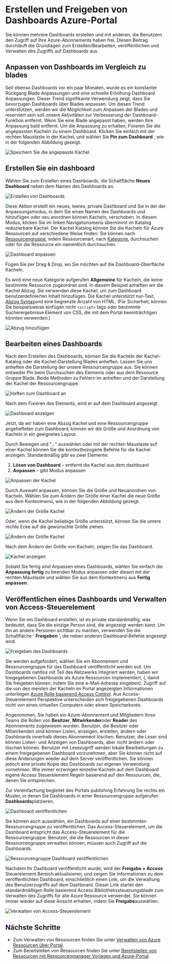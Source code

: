 <properties
   pageTitle="Azure Portals Dashboards | Microsoft Azure"
   description="In diesem Artikel wird erläutert, wie Sie Dashboards Azure-Portal erstellen und bearbeiten."
   services="azure-portal"
   documentationCenter=""
   authors="sewatson"
   manager="timlt"
   editor="tysonn"/>

<tags
   ms.service="multiple"
   ms.devlang="NA"
   ms.topic="article"
   ms.tgt_pltfrm="NA"
   ms.workload="na"
   ms.date="09/06/2016"
   ms.author="sewatson"/>

# <a name="creating-and-sharing-dashboards-in-the-azure-portal"></a>Erstellen und Freigeben von Dashboards Azure-Portal

Sie können mehrere Dashboards erstellen und mit anderen, die Benutzern den Zugriff auf Ihre Azure-Abonnements haben frei.  Diesen Beitrag durchläuft die Grundlagen zum Erstellen/Bearbeiten, veröffentlichen und Verwalten des Zugriffs auf Dashboards aus.

## <a name="customizing-dashboards-versus-blades"></a>Anpassen von Dashboards im Vergleich zu blades

Seit ebenso Dashboards vor ein paar Monaten, wurde es ein konstanter Rückgang Blade Anpassungen und eine schnelle Erhöhung Dashboard Anpassungen. Dieser Trend signifikante Verwendung zeigt, dass Sie bevorzugen Dashboards über Blades anpassen. Um diesen Trend unterstützen, werden wir die Möglichkeit zum Anpassen der Blades und reserviert sein soll unsere Aktivitäten zur Verbesserung der Dashboard-Funktion entfernt. Wenn Sie eine Blade angepasst haben, werden Ihre Anpassung bald entfernt. Um die Anpassung zu erhalten, Fixieren Sie die angepassten Kacheln zu einem Dashboard. Klicken Sie einfach mit der rechten Maustaste in der Kachel, und wählen Sie **Pin zum Dashboard** , wie in der folgenden Abbildung gezeigt.

![Speichern Sie die angepasste Kachel](./media/azure-portal-dashboards/save-customization.png)

## <a name="create-a-dashboard"></a>Erstellen Sie ein dashboard

Wählen Sie zum Erstellen eines Dashboards, die Schaltfläche **Neues Dashboard** neben dem Namen des Dashboards an.  

![Erstellen von Dashboards](./media/azure-portal-dashboards/new-dashboard.png)

Diese Aktion erstellt ein neues, leeres, private Dashboard und Sie in der der Anpassungsmodus, in dem Sie einen Namen des Dashboards und hinzufügen oder neu anordnen können Kacheln, verschoben.  In diesem Modus, klicken Sie im linken Navigationsmenü übernimmt im Katalog reduzierbare Kachel.  Der Kachel Katalog können Sie die Kacheln für Azure Ressourcen auf verschiedene Weise finden: Sie können nach [Ressourcengruppe](../azure-resource-manager/resource-group-overview.md#resource-groups), indem Ressourcenart, nach [Kategorie](../resource-group-using-tags.md), durchsuchen oder für die Ressource ein namentlich durchsuchen.  

![Dashboard anpassen](./media/azure-portal-dashboards/customize-dashboard.png)

Fügen Sie per Drag & Drop, wo Sie möchten auf die Dashboard-Oberfläche Kacheln.

Es wird eine neue Kategorie aufgerufen **Allgemeine** für Kacheln, die keine bestimmte Ressource zugeordnet sind.  In diesem Beispiel anheften wir die Kachel Abzug.  Sie verwenden diese Kachel, um zum Dashboard benutzerdefinierten Inhalt hinzufügen.  Die Kachel unterstützt nur-Text, [Abzug Syntax](https://daringfireball.net/projects/markdown/syntax)und eine begrenzte Anzahl von HTML.  (Für Sicherheit, können Sie beispielsweise einfügen nicht `<script>` tags oder bestimmte Sucherergebnisse Element von CSS, die mit dem Portal beeinträchtigen könnten verwenden.) 

![Abzug hinzufügen](./media/azure-portal-dashboards/add-markdown.png)

## <a name="edit-a-dashboard"></a>Bearbeiten eines Dashboards

Nach dem Erstellen des Dashboards, können Sie die Kacheln der Kachel-Katalog oder die Kachel-Darstellung Blades anheften. Lassen Sie uns anheften die Darstellung der unsere Ressourcengruppe aus. Sie können entweder Pin beim Durchsuchen des Elements oder aus dem Ressource Gruppe Blade. Beide Methoden zu Fehlern im anheften und der Darstellung der Kachel der Ressourcengruppe.

![Heften zum Dashboard an](./media/azure-portal-dashboards/pin-to-dashboard.png)

Nach dem Fixieren des Elements, wird er auf dem Dashboard angezeigt.

![Dashboard anzeigen](./media/azure-portal-dashboards/view-dashboard.png)

Jetzt, da wir haben eine Abzug Kachel und eine Ressourcengruppe angehefteten zum Dashboard, können wir die Größe und Anordnung von Kacheln in ein geeignetes Layout.

Durch Bewegen und "..." auswählen oder mit der rechten Maustaste auf einer Kachel können Sie die kontextbezogene Befehle für die Kachel anzeigen. Standardmäßig gibt es zwei Elemente:

1. **Lösen von Dashboard** – entfernt die Kachel aus dem dashboard
2.  **Anpassen** – gibt Modus anpassen

![Anpassen der Kachel](./media/azure-portal-dashboards/customize-tile.png)

Durch Auswahl anpassen, können Sie die Größe und Neuanordnen von Kacheln. Wählen Sie zum Ändern der Größe einer Kachel die neue Größe aus dem Kontextmenü, wie in der folgenden Abbildung gezeigt.

![Ändern der Größe Kachel](./media/azure-portal-dashboards/resize-tile.png)

Oder, wenn die Kachel beliebige Größe unterstützt, können Sie die untere rechte Ecke auf die gewünschte Größe ziehen.

![Ändern der Größe Kachel](./media/azure-portal-dashboards/resize-corner.png)

Nach dem Ändern der Größe von Kacheln, zeigen Sie das Dashboard.

![Kachel anzeigen](./media/azure-portal-dashboards/view-tile.png)

Sobald Sie fertig sind Anpassen eines Dashboards, wählen Sie einfach die **Anpassung fertig** zu beenden Modus anpassen oder diesen mit der rechten Maustaste und wählen Sie aus dem Kontextmenü aus **Fertig anpassen** .

## <a name="publish-a-dashboard-and-manage-access-control"></a>Veröffentlichen eines Dashboards und Verwalten von Access-Steuerelement

Wenn Sie ein Dashboard erstellen, ist es private standardmäßig, was bedeutet, dass Sie die einzige Person sind, die angezeigt werden kann.  Um ihn an andere Personen sichtbar zu machen, verwenden Sie die Schaltfläche ' **Freigeben** ', die neben anderen Dashboard-Befehle angezeigt wird.

![Freigeben des Dashboards](./media/azure-portal-dashboards/share-dashboard.png)

Sie werden aufgefordert, wählen Sie ein Abonnement und Ressourcengruppe für das Dashboard veröffentlicht werden soll. Um Dashboards nahtlos mit Teil des Netzwerks integriert werden, haben wir freigegebenen Dashboards als Azure Ressourcen implementiert, (, damit Sie freigeben können, indem Sie eine e-Mail-Adresse eingeben).  Zugriff auf die von den meisten der Kacheln im Portal angezeigten Informationen unterliegen [Azure Rolle basierend Access Control](../active-directory/role-based-access-control-configure.md ). Aus Access-Steuerelement Perspektive unterscheiden sich freigegebenen Dashboards nicht von eines virtuellen Computers oder einem Speicherkonto.  

Angenommen, Sie haben ein Azure-Abonnement und Mitgliedern Ihres Teams die Rollen von **Besitzer**, **Mitwirkender**oder **Reader** des Abonnements zugewiesen wurden.  Benutzer, die Besitzer oder Mitwirkenden sind können Listen, anzeigen, erstellen, ändern oder Dashboards innerhalb dieses Abonnement löschen.  Benutzer, die Leser sind können Listen- und Anzeigen von Dashboards, aber nicht ändern oder löschen können.  Benutzer mit Lesezugriff werden lokale Bearbeitungen zu einem freigegebenen Dashboard vorzunehmen, aber Sie können nicht auf diese Änderungen wieder auf dem Server veröffentlichen.  Sie können jedoch eine private Kopie des Dashboards zur eigenen Verwendung vornehmen.  Wie immer erzwingen einzelne Kacheln auf dem Dashboard eigene Access Steuerelement Regeln basierend auf den Ressourcen, die, denen Sie entsprechen.  

Zur Vereinfachung begleitet des Portals publishing Erfahrung Sie rechts ein Muster, in denen Sie Dashboards in einer Ressourcengruppe aufgerufen **Dashboards**platzieren.  

![Dashboard veröffentlichen](./media/azure-portal-dashboards/publish-dashboard.png)

Sie können auch auswählen, ein Dashboards auf einer bestimmten Ressourcengruppe zu veröffentlichen.  Das Access-Steuerelement, um die Dashboard entspricht das Access-Steuerelement für die Ressourcengruppe.  Benutzer, die die Ressourcen in dieser Ressourcengruppe verwalten können, müssen auch Zugriff auf die Dashboards.

![Ressourcengruppe Dashboard veröffentlichen](./media/azure-portal-dashboards/publish-to-resource-group.png)

Nachdem Ihr Dashboard veröffentlicht wurde, wird der **Freigabe + Access** Steuerelement Bereich aktualisieren, und zeigen Sie Informationen zu dem veröffentlichten Dashboard, einschließlich einen Link, um die Verwaltung des Benutzerzugriffs auf dem Dashboard.  Dieser Link startet den standardmäßigen Rolle basierend Access Bibliothekssteuerungsblade zum Verwalten des Zugriffs für alle Azure Ressource verwendet.  Sie können immer wieder auf diese Ansicht erhalten, indem Sie **Freigabe**auswählen.

![Verwalten von Access-Steuerelement](./media/azure-portal-dashboards/manage-access.png)

## <a name="next-steps"></a>Nächste Schritte

- Zum Verwalten von Ressourcen finden Sie unter [Verwalten von Azure Ressourcen über Portal](resource-group-portal.md).
- Zum Bereitstellen von Ressourcen finden Sie unter [Bereitstellen von Ressourcen mit Ressourcenmanager Vorlagen und Azure-Portal](../resource-group-template-deploy-portal.md).